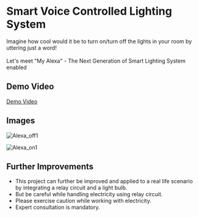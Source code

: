 # Smart Voice Controlled Lighting System

Imagine how cool would it be to turn on/turn off the lights in your room by uttering just a word!<br><br>
Let's meet "My Alexa" - The Next Generation of Smart Lighting System enabled

## Demo Video 

[Demo Video](https://youtu.be/wJtZ3_52jfU)

## Images

![Alexa_off1](https://user-images.githubusercontent.com/70901321/151649268-b4c21db2-c882-4b76-8edd-7712548033cc.jpg)

![Alexa_on1](https://user-images.githubusercontent.com/70901321/151649280-e7ef6332-af0e-4efe-9f2e-5fea73581b80.jpg)

## Further Improvements

* This project can further be improved and applied to a real life scenario by integrating a relay circuit and a light bulb. 
* But be careful while handling electricity using relay circuit.
* Please exercise caution while working with electricity.
* Expert consultation is mandatory. 



